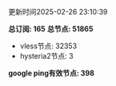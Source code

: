 更新时间2025-02-26 23:10:39

**总订阅: 165**
**总节点: 51865**
- vless节点: 32353
- hysteria2节点: 3

**google ping有效节点: 398**

